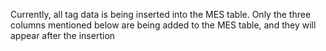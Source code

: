 Currently, all tag data is being inserted into the MES table. Only the three columns mentioned below are being added to the MES table, and they will appear after the insertion